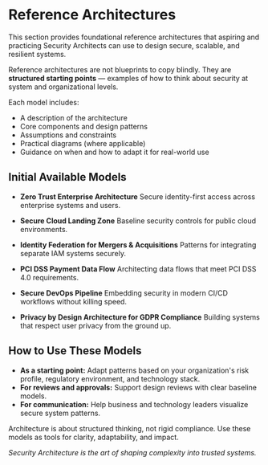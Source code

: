 # Reference Architectures

This section provides foundational reference architectures that aspiring and practicing Security Architects can use to design secure, scalable, and resilient systems.

Reference architectures are not blueprints to copy blindly. They are **structured starting points** — examples of how to think about security at system and organizational levels.

Each model includes:
- A description of the architecture
- Core components and design patterns
- Assumptions and constraints
- Practical diagrams (where applicable)
- Guidance on when and how to adapt it for real-world use



## Initial Available Models

- **Zero Trust Enterprise Architecture**
  Secure identity-first access across enterprise systems and users.

- **Secure Cloud Landing Zone**
  Baseline security controls for public cloud environments.

- **Identity Federation for Mergers & Acquisitions**
  Patterns for integrating separate IAM systems securely.

- **PCI DSS Payment Data Flow**
  Architecting data flows that meet PCI DSS 4.0 requirements.

- **Secure DevOps Pipeline**
  Embedding security in modern CI/CD workflows without killing speed.

- **Privacy by Design Architecture for GDPR Compliance**
  Building systems that respect user privacy from the ground up.



## How to Use These Models

- **As a starting point:** Adapt patterns based on your organization's risk profile, regulatory environment, and technology stack.
- **For reviews and approvals:** Support design reviews with clear baseline models.
- **For communication:** Help business and technology leaders visualize secure system patterns.

Architecture is about structured thinking, not rigid compliance. Use these models as tools for clarity, adaptability, and impact.



*Security Architecture is the art of shaping complexity into trusted systems.*
